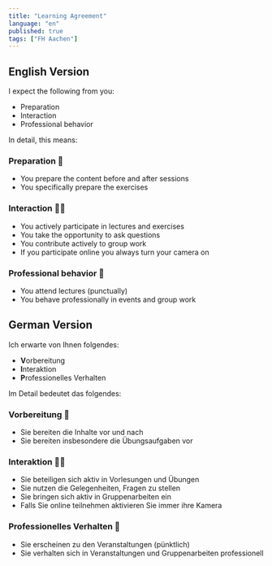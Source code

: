 ```yaml
---
title: "Learning Agreement"
language: "en"
published: true
tags: ["FH Aachen"]
---
```


## English Version

I expect the following from you:

- Preparation
- Interaction
- Professional behavior

In detail, this means:

### **P**reparation 👟

- You prepare the content before and after sessions
- You specifically prepare the exercises

### **I**nteraction 🙋‍♀️

- You actively participate in lectures and exercises
- You take the opportunity to ask questions
- You contribute actively to group work
- If you participate online you always turn your camera on

### **P**rofessional behavior 💼

- You attend lectures (punctually)
- You behave professionally in events and group work

## German Version

Ich erwarte von Ihnen folgendes:

- **V**orbereitung
- **I**nteraktion
- **P**rofessionelles Verhalten

Im Detail bedeutet das folgendes:

### **V**orbereitung 👟

- Sie bereiten die Inhalte vor und nach
- Sie bereiten insbesondere die Übungsaufgaben vor

### **I**nteraktion 🙋‍♀️

- Sie beteiligen sich aktiv in Vorlesungen und Übungen
- Sie nutzen die Gelegenheiten, Fragen zu stellen
- Sie bringen sich aktiv in Gruppenarbeiten ein
- Falls Sie online teilnehmen aktivieren Sie immer ihre Kamera

### **P**rofessionelles Verhalten 💼

- Sie erscheinen zu den Veranstaltungen (pünktlich)
- Sie verhalten sich in Veranstaltungen und Gruppenarbeiten professionell
